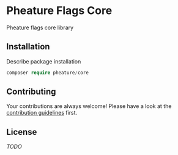 # Pheature Flags Core

Pheature flags core library

## Installation

Describe package installation

```php
composer require pheature/core
```

## Contributing

Your contributions are always welcome! Please have a look at the [contribution guidelines](./CONTRIBUTING.md) first.

## License

*TODO*
